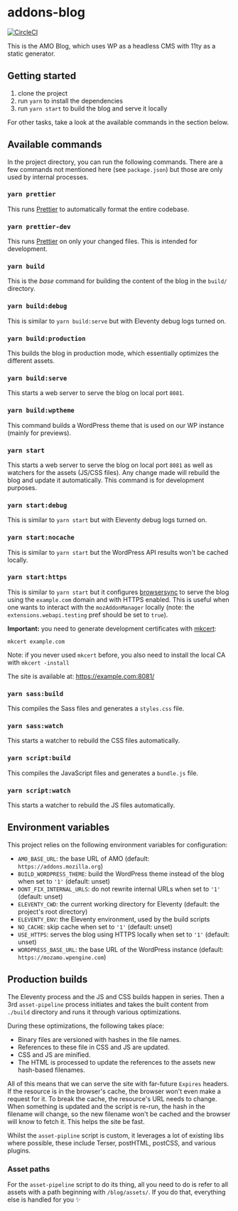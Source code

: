 # addons-blog

[![CircleCI](https://circleci.com/gh/mozilla/addons-blog.svg?style=svg)](https://circleci.com/gh/mozilla/addons-blog)

This is the AMO Blog, which uses WP as a headless CMS with 11ty as a static generator.

## Getting started

1. clone the project
2. run `yarn` to install the dependencies
3. run `yarn start` to build the blog and serve it locally

For other tasks, take a look at the available commands in the section below.

## Available commands

In the project directory, you can run the following commands. There are a few commands not mentioned here (see `package.json`) but those are only used by internal processes.

### `yarn prettier`

This runs [Prettier][] to automatically format the entire codebase.

### `yarn prettier-dev`

This runs [Prettier][] on only your changed files. This is intended for development.

### `yarn build`

This is the _base_ command for building the content of the blog in the `build/` directory.

### `yarn build:debug`

This is similar to `yarn build:serve` but with Eleventy debug logs turned on.

### `yarn build:production`

This builds the blog in production mode, which essentially optimizes the different assets.

### `yarn build:serve`

This starts a web server to serve the blog on local port `8081`.

### `yarn build:wptheme`

This command builds a WordPress theme that is used on our WP instance (mainly for previews).

### `yarn start`

This starts a web server to serve the blog on local port `8081` as well as watchers for the assets (JS/CSS files). Any change made will rebuild the blog and update it automatically. This command is for development purposes.

### `yarn start:debug`

This is similar to `yarn start` but with Eleventy debug logs turned on.

### `yarn start:nocache`

This is similar to `yarn start` but the WordPress API results won't be cached locally.

### `yarn start:https`

This is similar to `yarn start` but it configures [browsersync][] to serve the blog using the `example.com` domain and with HTTPS enabled. This is useful when one wants to interact with the `mozAddonManager` locally (note: the `extensions.webapi.testing` pref should be set to `true`).

**Important:** you need to generate development certificates with [mkcert][]:

```
mkcert example.com
```

Note: if you never used `mkcert` before, you also need to install the local CA with `mkcert -install`

The site is available at: https://example.com:8081/

### `yarn sass:build`

This compiles the Sass files and generates a `styles.css` file.

### `yarn sass:watch`

This starts a watcher to rebuild the CSS files automatically.

### `yarn script:build`

This compiles the JavaScript files and generates a `bundle.js` file.

### `yarn script:watch`

This starts a watcher to rebuild the JS files automatically.

## Environment variables

This project relies on the following environment variables for configuration:

- `AMO_BASE_URL`: the base URL of AMO (default: `https://addons.mozilla.org`)
- `BUILD_WORDPRESS_THEME`: build the WordPress theme instead of the blog when set to `'1'` (default: unset)
- `DONT_FIX_INTERNAL_URLS`: do not rewrite internal URLs when set to `'1'` (default: unset)
- `ELEVENTY_CWD`: the current working directory for Eleventy (default: the project's root directory)
- `ELEVENTY_ENV`: the Eleventy environment, used by the build scripts
- `NO_CACHE`: skip cache when set to `'1'` (default: unset)
- `USE_HTTPS`: serves the blog using HTTPS locally when set to `'1'` (default: unset)
- `WORDPRESS_BASE_URL`: the base URL of the WordPress instance (default: `https://mozamo.wpengine.com`)

## Production builds

The Eleventy process and the JS and CSS builds happen in series. Then a 3rd `asset-pipeline` process initiates and takes the built content from `./build` directory and runs it through various optimizations.

During these optimizations, the following takes place:

- Binary files are versioned with hashes in the file names.
- References to these file in CSS and JS are updated.
- CSS and JS are minified.
- The HTML is processed to update the references to the assets new hash-based filenames.

All of this means that we can serve the site with far-future `Expires` headers. If the resource is in the browser's cache, the browser won't even make a request for it. To break the cache, the resource's URL needs to change. When something is updated and the script is re-run, the hash in the filename will change, so the new filename won't be cached and the browser will know to fetch it. This helps the site be fast.

Whilst the `asset-pipline` script is custom, it leverages a lot of existing libs where possible, these include Terser, postHTML, postCSS, and various plugins.

### Asset paths

For the `asset-pipeline` script to do its thing, all you need to do is refer to all assets with a path beginning with `/blog/assets/`. If you do that, everything else is handled for you ✨

[prettier]: https://prettier.io/
[browsersync]: https://browsersync.io/
[mkcert]: https://github.com/FiloSottile/mkcert
